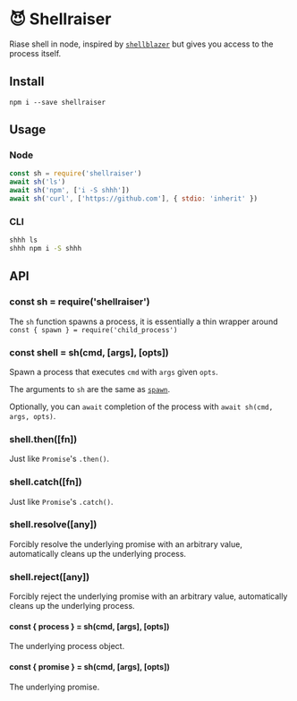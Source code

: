 # 😈 Shellraiser

Riase shell in node, inspired by [`shellblazer`](https://github.com/butera-simone/shellblazer) but gives you access to the process itself.

 ## Install

 `npm i --save shellraiser`

 ## Usage

 ### Node

 ```js
 const sh = require('shellraiser')
 await sh('ls')
 await sh('npm', ['i -S shhh'])
 await sh('curl', ['https://github.com'], { stdio: 'inherit' })
 ```

 ### CLI

 ```sh
 shhh ls
 shhh npm i -S shhh
 ```

## API

### const sh = require('shellraiser')

The `sh` function spawns a process, it is essentially a thin wrapper around `const { spawn } = require('child_process')`

### const shell = sh(cmd, [args], [opts])

Spawn a process that executes `cmd` with `args` given `opts`. 

The arguments to `sh` are the same as [`spawn`](https://nodejs.org/api/child_process.html#child_processspawncommand-args-options).

Optionally, you can `await` completion of the process with `await sh(cmd, args, opts)`.

### shell.then([fn])

Just like `Promise`'s `.then()`.

### shell.catch([fn])

Just like `Promise`'s `.catch()`.

### shell.resolve([any])

Forcibly resolve the underlying promise with an arbitrary value, automatically cleans up the underlying process.

### shell.reject([any])

Forcibly reject the underlying promise with an arbitrary value, automatically cleans up the underlying process.

#### const { process } = sh(cmd, [args], [opts])

The underlying process object.

#### const { promise } = sh(cmd, [args], [opts])

The underlying promise.
